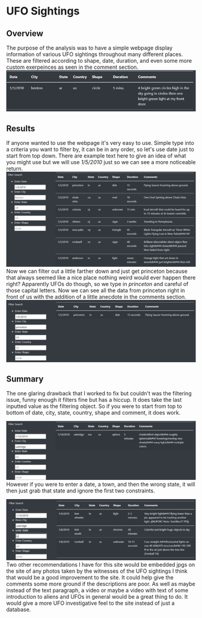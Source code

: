 # UFO Sightings

## Overview
  The purpose of the analysis was to have a simple webpage display information of various UFO sightings throughout many different places. These are filtered according to shape, date, duration, and even some more custom exerpeinces as seen in the comment section. ![Example](https://github.com/Cyber-Wolfe/UFO_Sightings/blob/main/captures/Example.PNG)

## Results
  If anyone wanted to use the webpage it's very easy to use.  Simple type into a criteria you want to filter by, it can be in any order, so let's use date just to start from top down. There are example text here to give an idea of what you might use but we will use *1/5/2010* just so we can see a more noticeable return. ![Step_1_date](https://github.com/Cyber-Wolfe/UFO_Sightings/blob/main/captures/Step_1_date.PNG)
  Now we can filter out a little farther down and just get princeton because that always seemed like a nice place nothing weird would ever happen there right? Apparently UFOs do though, so we type in *princeton* and careful of those capital letters. Now we can see all the data from princeton right in front of us with the addition of a little anecdote in the comments section. ![Step_2_princeton](https://github.com/Cyber-Wolfe/UFO_Sightings/blob/main/captures/Step_2_princeton.PNG)
  
## Summary

  The one glaring drawback that I worked to fix but couldn't was the filtering issue, funny enough it filters fine but has a hiccup. It does take the last inputted value as the filtering object.  So if you were to start from top to bottom of date, city, state, country, shape and comment, it does work. 
  
  ![Filter_yes](https://github.com/Cyber-Wolfe/UFO_Sightings/blob/main/captures/Filter_yes.PNG)
  However if you were to enter a date, a town, and then the wrong state, it will then just grab that state and ignore the first two constraints.
  
   ![Filter_no](https://github.com/Cyber-Wolfe/UFO_Sightings/blob/main/captures/Filter_no.PNG)
  Two other recommendations I have for this site would be embedded jpgs on the site of any photos taken by the witnesses of the UFO sightings I think that would be a good improvement to the site. It could help give the comments some more ground if the descriptions are poor. As well as maybe instead of the text paragraph, a video or maybe a video with text of some introduction to aliens and UFOs in general would be a great thing to do. It would give a more UFO investigative feel to the site instead of just a database.
